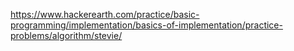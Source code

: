 https://www.hackerearth.com/practice/basic-programming/implementation/basics-of-implementation/practice-problems/algorithm/stevie/
